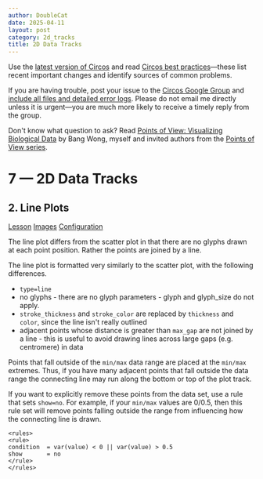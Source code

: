 ```yaml
---
author: DoubleCat
date: 2025-04-11
layout: post
category: 2d_tracks
title: 2D Data Tracks
---
```


Use the [latest version of Circos](/software/download/circos/) and read
[Circos best
practices](/documentation/tutorials/reference/best_practices/)—these list
recent important changes and identify sources of common problems.

If you are having trouble, post your issue to the [Circos Google
Group](https://groups.google.com/group/circos-data-visualization) and [include
all files and detailed error logs](/support/support/). Please do not email me
directly unless it is urgent—you are much more likely to receive a timely
reply from the group.

Don't know what question to ask? Read [Points of View: Visualizing Biological
Data](https://www.nature.com/nmeth/journal/v9/n12/full/nmeth.2258.html) by
Bang Wong, myself and invited authors from the [Points of View
series](https://mk.bcgsc.ca/pointsofview).

# 7 — 2D Data Tracks

## 2\. Line Plots

[Lesson](/documentation/tutorials/2d_tracks/line_plots/lesson)
[Images](/documentation/tutorials/2d_tracks/line_plots/images)
[Configuration](/documentation/tutorials/2d_tracks/line_plots/configuration)

The line plot differs from the scatter plot in that there are no glyphs drawn
at each point position. Rather the points are joined by a line.

The line plot is formatted very similarly to the scatter plot, with the
following differences.

  * `type=line`
  * no glyphs - there are no glyph parameters - glyph and glyph_size do not apply. 
  * `stroke_thickness` and `stroke_color` are replaced by `thickness` and `color`, since the line isn't really outlined 
  * adjacent points whose distance is greater than `max_gap` are not joined by a line - this is useful to avoid drawing lines across large gaps (e.g. centromere) in data 

Points that fall outside of the `min/max` data range are placed at the
`min/max` extremes. Thus, if you have many adjacent points that fall outside
the data range the connecting line may run along the bottom or top of the plot
track.

If you want to explicitly remove these points from the data set, use a rule
that sets `show=no`. For example, if your `min/max` values are 0/0.5, then
this rule set will remove points falling outside the range from influencing
how the connecting line is drawn.

    
    
    <rules>
    <rule>
    condition  = var(value) < 0 || var(value) > 0.5
    show       = no
    </rule>
    </rules>
    

